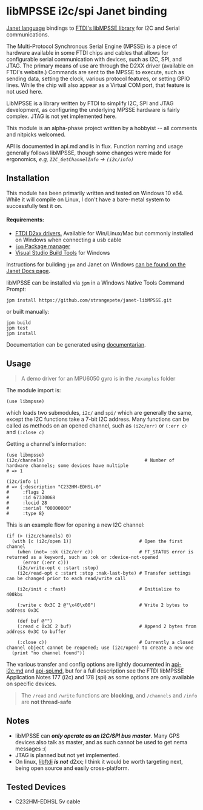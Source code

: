 # libMPSSE i2c/spi Janet binding

[Janet language](https://janet-lang.org) bindings to [FTDI's libMPSSE library](https://ftdichip.com/software-examples/mpsse-projects/) for I2C and Serial communications.

The Multi-Protocol Synchronous Serial Engine (MPSSE) is a piece of hardware available in some FTDI chips and cables that allows for configurable serial communication with devices, such as I2C, SPI, and JTAG. The primary means of use are through the D2XX driver (available on FTDI's website.) Commands are sent to the MPSSE to execute, such as sending data, setting the clock, various protocol features, or setting GPIO lines. While the chip will also appear as a Virtual COM port, that feature is not used here.

LibMPSSE is a library written by FTDI to simplify I2C, SPI and JTAG development, as configuring the underlying MPSSE hardware is fairly complex. JTAG is not yet implemented here.

This module is an alpha-phase project written by a hobbyist -- all comments and nitpicks welcomed.

API is documented in api.md and is in flux. Function naming and usage generally follows libMPSSE, though some changes were made for ergonomics, *e.g, `I2C_GetChannelInfo` -> `(i2c/info)`*

## Installation

This module has been primarily written and tested on Windows 10 x64. While it will compile on Linux, I don't have a bare-metal system to successfully test it on.

####  Requirements:

* [FTDI D2xx drivers.](https://ftdichip.com/drivers/d2xx-drivers/) Available for Win/Linux/Mac but commonly installed on Windows when connecting a usb cable 
* [`jpm` Package manager](https://github.com/janet-lang/jpm)
* [Visual Studio Build Tools](https://visualstudio.microsoft.com/downloads/?q=build%20tools) for Windows

Instructions for building `jpm` and Janet on Windows [can be found on the Janet Docs page](https://janet-lang.org/docs/index.html).

libMPSSE can be installed via `jpm` in a Windows Native Tools Command Prompt:
```
jpm install https://github.com/strangepete/janet-libMPSSE.git
```
or built manually:
```
jpm build
jpm test
jpm install
```


Documentation can be generated using [documentarian](https://github.com/pyrmont/documentarian). 


## Usage

> A demo driver for an MPU6050 gyro is in the `/examples` folder

The module import is:
```janet
(use libmpsse)
```
which loads two submodules, `i2c/` and `spi/` which are generally the same, except the I2C functions take a 7-bit I2C address. Many functions can be called as methods on an opened channel, such as `(i2c/err)` or `(:err c)` and `(:close c)`

Getting a channel's information:
```janet
(use libmpsse)
(i2c/channels)                                     # Number of hardware channels; some devices have multiple
# => 1

(i2c/info 1)
# => {:description "C232HM-EDHSL-0"
#     :flags 2
#     :id 67330068
#     :locid 28
#     :serial "00000000"
#     :type 8}
```

This is an example flow for opening a new I2C channel:
```janet
(if (> (i2c/channels) 0)
  (with [c (i2c/open 1)]                         # Open the first channel
    (when (not= :ok (i2c/err c))                 # FT_STATUS error is returned as a keyword, such as :ok or :device-not-opened
      (error (:err c)))
    (i2c/write-opt c :start :stop)				
    (i2c/read-opt c :start :stop :nak-last-byte) # Transfer settings can be changed prior to each read/write call
  
    (i2c/init c :fast)                           # Initialize to 400kbs

    (:write c 0x3C 2 @"\x40\x00")                # Write 2 bytes to address 0x3C

    (def buf @"")
    (:read c 0x3C 2 buf)                         # Append 2 bytes from address 0x3C to buffer

    (:close c))                                  # Currently a closed channel object cannot be reopened; use (i2c/open) to create a new one
  (print "no channel found"))
```

The various transfer and config options are lightly documented in [api-i2c.md](api-i2c.md) and [api-spi.md](api-spi.md), but for a full description see the FTDI libMPSSE Application Notes 177 (i2c) and 178 (spi) as some options are only available on specific devices.

> The `/read` and `/write` functions are **blocking**, and `/channels` and `/info` are **not thread-safe**

## Notes

* libMPSSE can **_only operate as an I2C/SPI bus master_**. Many GPS devices also talk as master, and as such cannot be used to get nema messages :(
* JTAG is planned but not yet implemented.
* On linux, [libftdi](https://www.intra2net.com/en/developer/libftdi/) ***is not*** d2xx; I think it would be worth targeting next, being open source and easily cross-platform.

## Tested Devices

* C232HM-EDHSL 5v cable
